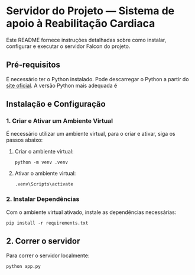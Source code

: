 # Servidor do Projeto — Sistema de apoio à Reabilitação Cardiaca

Este README fornece instruções detalhadas sobre como instalar, configurar e executar o servidor Falcon do projeto.

## Pré-requisitos

É necessário ter o Python instalado. 
Pode descarregar o Python a partir do [site oficial](https://www.python.org/).
A versão Python mais adequada é 
## Instalação e Configuração

### 1. Criar e Ativar um Ambiente Virtual

É necessário utilizar um ambiente virtual, para o criar e ativar, siga os passos abaixo:

1. Criar o ambiente virtual:
    ```
    python -m venv .venv
    ```

2. Ativar o ambiente virtual:
    ```
    .venv\Scripts\activate
    ```

### 2. Instalar Dependências

Com o ambiente virtual ativado, instale as dependências necessárias:

```
pip install -r requirements.txt
```


## 2. Correr o servidor

Para correr o servidor localmente:

```
python app.py
```
